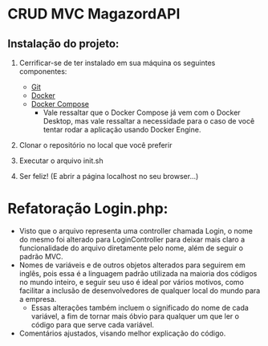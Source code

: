 # CRUD MVC MagazordAPI

## Instalação do projeto:

1. Cerrificar-se de ter instalado em sua máquina os seguintes componentes:
    - [Git](https://git-scm.com/download/win)
    - [Docker](https://www.docker.com/get-started/)
    - [Docker Compose](https://docs.docker.com/compose/install/)
        - Vale ressaltar que o Docker Compose já vem com o Docker Desktop, mas vale ressaltar a necessidade para o caso de você tentar rodar a aplicação usando Docker Engine.

2. Clonar o repositório no local que você preferir

3. Executar o arquivo init.sh

4. Ser feliz! (E abrir a página localhost no seu browser...)

# Refatoração Login.php:

- Visto que o arquivo representa uma controller chamada Login, o nome do mesmo foi alterado para LoginController para deixar mais claro a funcionalidade do arquivo diretamente pelo nome, além de seguir o padrão MVC.
- Nomes de variáveis e de outros objetos alterados para seguirem em inglês, pois essa é a linguagem padrão utilizada na maioria dos códigos no mundo inteiro, e seguir seu uso é ideal por vários motivos, como facilitar a inclusão de desenvolvedores de qualquer local do mundo para a empresa.
    - Essas alterações também incluem o significado do nome de cada variável, a fim de tornar mais óbvio para qualquer um que ler o código para que serve cada variável.
- Comentários ajustados, visando melhor explicação do código.